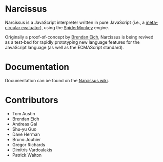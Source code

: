 # Narcissus

Narcissus is a JavaScript interpreter written in pure JavaScript (i.e., a [meta-circular evaluator](http://en.wikipedia.org/wiki/Meta-circular_evaluator)), using the [SpiderMonkey](http://www.mozilla.org/js/spidermonkey/) engine.

Originally a proof-of-concept by [Brendan Eich](http://brendaneich.com/), Narcissus is being revived as a test-bed for rapidly prototyping new language features for the JavaScript language (as well as the ECMAScript standard).

# Documentation

Documentation can be found on the [Narcissus wiki](https://github.com/mozilla/narcissus/wiki).

# Contributors

* Tom Austin
* Brendan Eich
* Andreas Gal
* Shu-yu Guo
* Dave Herman
* Bruno Jouhier
* Gregor Richards
* Dimitris Vardoulakis
* Patrick Walton
